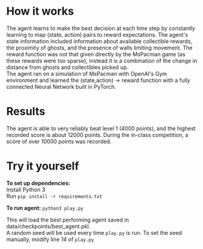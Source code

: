 # How it works
The agent learns to make the best decision at each time step by constantly learning to map (state, action) pairs to reward expectations. The agent's state information included information about available collectible rewards, the proximity of ghosts, and the presence of walls limiting movement. The reward function was not that given directly by the MsPacman game (as these rewards were too sparse), instead it is a combination of the change in distance from ghosts and collectibles picked up. <br>
The agent ran on a simulation of MsPacman with OpenAI's Gym environment and learned the (state,action) -> reward function with a fully connected Neural Network built in PyTorch.

# Results
The agent is able to very reliably beat level 1 (4000 points), and the highest recorded score is about 12000 points. During the in-class competition, a score of over 10000 points was recorded.

# Try it yourself
**To set up dependencies:** <br>
    Install Python 3<br>
    Run `pip install -r requirements.txt`

**To run agent:**
    `python3 play.py`

This will load the best performing agent saved in data/checkpoints/best_agent.pkl. <br>
A random seed will be used every time `play.py` is run. To set the seed manually, modify line *14* of `play.py`
